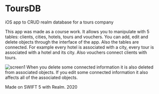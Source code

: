# ToursDB
iOS app to CRUD realm database for a tours company

This app was made as a course work.
It allows you to manipulate with 5 tables: clients, cities, hotels, tours and vouchers. You can add, edit and delete objects through the interface of the app.
Also the tables are connected. For example every hotel is associated with a city, every tour is associated with a hotel and its city. 
Also vouchers connect clients with tours.

![screen1](/Users/elenanazarova/Desktop/Picture_1.jpg)
When you delete some connected information it is also deleted from associated objects.
If you edit some connected information it also affects all of the associated objects.

Made on SWIFT 5 with Realm.
2020
